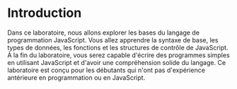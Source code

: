 # Introduction

Dans ce laboratoire, nous allons explorer les bases du langage de programmation JavaScript. Vous allez apprendre la syntaxe de base, les types de données, les fonctions et les structures de contrôle de JavaScript. À la fin du laboratoire, vous serez capable d'écrire des programmes simples en utilisant JavaScript et d'avoir une compréhension solide du langage. Ce laboratoire est conçu pour les débutants qui n'ont pas d'expérience antérieure en programmation ou en JavaScript.
